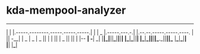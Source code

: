 # kda-mempool-analyzer

---

| | |.-----.--------.-----.-----.-----.| | | _ |.-----.---.-.| |.--.--.-----.-----.----.
| || -\_\_| | _ | _ | _ || | | || | _ || || | |-- **| -**| _|
|**|\_|**||**\_**|**|**|**| **|**\_**|**\_**||**| |\_**|**\_||**|**|\_**.\_||**||\_** |**\_**|**\_**|**|  
 |**| |**\_**|
